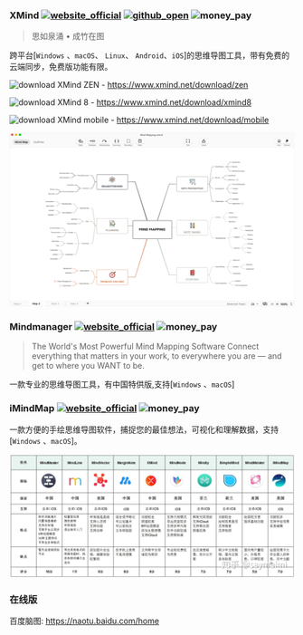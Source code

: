 ### XMind [![website_official](https://gitbook07.oss-cn-hangzhou.aliyuncs.com/website_official.svg)](http://www.xmind.net/) [![github_open](https://gitbook07.oss-cn-hangzhou.aliyuncs.com/github_open.svg)](https://github.com/xmindltd/xmind) ![money_pay](https://gitbook07.oss-cn-hangzhou.aliyuncs.com/money_pay.svg)

> 思如泉涌 • 成竹在图

跨平台[`Windows` 、`macOS`、 `Linux`、 `Android`、`iOS`]的思维导图工具，带有免费的云端同步，免费版功能有限。

![download](https://gitbook07.oss-cn-hangzhou.aliyuncs.com/download.svg) XMind ZEN - https://www.xmind.net/download/zen

![download](https://gitbook07.oss-cn-hangzhou.aliyuncs.com/download.svg) XMind 8 - https://www.xmind.net/download/xmind8

![download](https://gitbook07.oss-cn-hangzhou.aliyuncs.com/download.svg) XMind mobile - https://www.xmind.net/download/mobile




![XMind](../../.gitbook/assets/z-study-notes-mindmap-xmind.png)

### Mindmanager [![website_official](https://gitbook07.oss-cn-hangzhou.aliyuncs.com/website_official.svg)](https://www.mindjet.com/) ![money_pay](https://gitbook07.oss-cn-hangzhou.aliyuncs.com/money_pay.svg)

> The World's Most Powerful Mind Mapping Software
Connect everything that matters in your work, to everywhere you are — and get to where you WANT to be.

一款专业的思维导图工具，有中国特供版,支持[`Windows` 、`macOS`]

### iMindMap [![website_official](https://gitbook07.oss-cn-hangzhou.aliyuncs.com/website_official.svg)](https://imindmap.com/) ![money_pay](https://gitbook07.oss-cn-hangzhou.aliyuncs.com/money_pay.svg)

一款方便的手绘思维导图软件，捕捉您的最佳想法，可视化和理解数据，支持[`Windows` 、`macOS`]。



![compare](../../.gitbook/assets/z-study-notes-software-compare-zhihu.png)

### 在线版

百度脑图: https://naotu.baidu.com/home